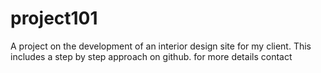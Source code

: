# project101
A project on the development of an interior design site for my client.
This includes a step by step approach on github.
for more details contact
